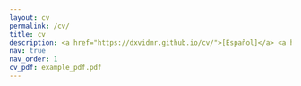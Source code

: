 ```yaml
---
layout: cv
permalink: /cv/
title: cv
description: <a href="https://dxvidmr.github.io/cv/">[Español]</a> <a href="https://dxvidmr.github.io/cven/">[English]</a>
nav: true
nav_order: 1
cv_pdf: example_pdf.pdf
---
```

